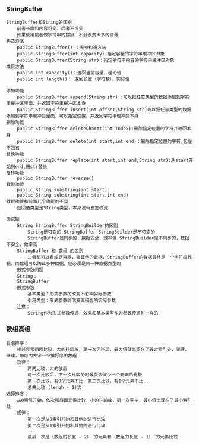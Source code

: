 ### StringBuffer
    StringBuffer和String的区别
        前者长度和内容可变，后者不可变
        如果使用前者做字符串的拼接，不会浪费太多的资源
    构造方法
        public StringBuffer() ：无参构造方法
        public StringBuffer(int capacity):指定容量的字符串缓冲区对象
        public StringBuffer(String str)：指定字符串内容的字符串缓冲区对象
    成员方法
        public int capacity()：返回当前容量，理论值
        public int length()： 返回长度（字符数），实际值

    添加功能
        public StringBuffer append(String str) :可以把任意类型的数据添加到字符串缓冲区里面，并返回字符串缓冲区本身
        public StringBuffer insert(int offset,String str)可以把任意类型的数据添加到字符串缓冲区里面，可以指定位置，并返回字符串缓冲区本身
    删除功能
        public StringBuffer deleteCharAt(int index):删除指定位置的字符并返回本身
        public StringBuffer delete(int start,int end)：删除指定位置的字符,包左不包右
    替换功能
        public StringBuffer replace(int start,int end,String str):从start开始到end,用str替换
    反转功能
        public StringBuffer reverse()
    截取功能
        public String substring(int start):
        public String substring(int start,int end)
    截取功能和前面几个功能的不同
        返回值类型是String类型，本身没有发生改变
        
    面试题
        String StringBuffer StringBuilder的区别
            String是可变的 StringBuffer StringBuilder是不可变的
            StringBuffer是同步的，数据安全，效率低 StringBuilder是不同步的，数据不安全，效率高
        StringBuffer 和 数组 的区别
            二者都可以看成是容器，装其他的数据，StringBuffer的数据最终是一个字符串数据，而数组可以防止多种数据，但必须是同一种数据类型的
        形式参数问题
        String：
        StringBuffer
        形式参数
            基本类型：形式参数的改变不影响实际参数
            引用类型：形式参数的改变直接影响实际参数
        注意：
            String作为形式参数传递，效果和基本类型作为参数传递时一样的
  
### 数组高级
    冒泡排序：
        相邻元素两两比较，大的往后放，第一次完毕后，最大值就出现在了最大索引处，同理，继续，即可的大宋一个排好序的数组
        规律：
            两两比较，大的放后
            每一次比较后，下一次比较的时候就会减少一个元素的比较
            第一次比较，有0个元素不比，第二次比较，有1个元素不比...
            总共比较 (lengh - 1)次 
    选择排序：
        从0索引开始，依次和后面元素比较，小的往前放，第一次完毕，最小值出现在了最小索引处
        规律：
            第一次是从0索引开始和其他的进行比较
            第二次是从1索引开始和其他的进行比较
            ...
            最后一次是（数组的长度 - 2） 的元素和（数组的长度 - 1） 的元素比较
            
                    
                    
          
